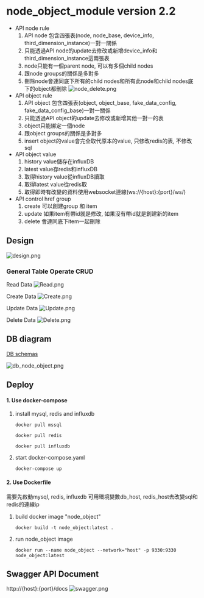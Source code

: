 # node_object_module version 2.2

* API node rule
  1. API node 包含四張表(node, node_base, device_info, third_dimension_instance)一對一關係
  2. 只能透過API node的update去修改或新增device_info和third_dimension_instance這兩張表
  3. node只能有一個parent node, 可以有多個child nodes
  4. 跟node groups的關係是多對多
  5. 刪除node會連同底下所有的child nodes和所有此node和child nodes底下的object都刪除
     ![node_delete.png](image/node_delete.png)
* API object rule
  1. API object 包含四張表(object, object_base, fake_data_config, fake_data_config_base)一對一關係
  2. 只能透過API object的update去修改或新增其他一對一的表
  3. object只能綁定一個node
  4. 跟object groups的關係是多對多
  5. insert object的value會完全取代原本的value, 只修改redis的表, 不修改sql
* API object value
  1. history value儲存在influxDB
  2. latest value存redis和influxDB
  3. 取得history value從influxDB讀取
  4. 取得latest value從redis取
  5. 取得即時有改變的資料使用websocket連線(ws://{host}:{port}/ws/)
* API control href group
  1. create 可以創建group 和 item
  2. update 如果item有帶id就是修改, 如果沒有帶id就是創建新的item
  3. delete 會連同底下item一起刪除

## Design

![design.png](image/design.png)

### General Table Operate CRUD

Read Data
![Read.png](image/Read.png)

Create Data
![Create.png](image/Create.png)

Update Data
![Update.png](image/Update.png)

Delete Data
![Delete.png](image/Delete.png)

## DB diagram

[DB schemas](https://dbdiagram.io/d/63073decf1a9b01b0fdf20a3)

![db_node_object.png](image/db_node_object.png)

## Deploy

#### 1. Use docker-compose

1. install mysql, redis and influxdb

   `docker pull mssql`

   `docker pull redis`

    `docker pull influxdb`
2. start docker-compose.yaml

   `docker-compose up`

#### 2. Use Dockerfile

需要先啟動mysql, redis, influxdb
可用環境變數db_host, redis_host去改變sql和redis的連線ip

1. build docker image "node_object"

   `docker build -t node_object:latest .`
2. run node_object image

   `docker run --name node_object --network="host" -p 9330:9330 node_object:latest`

## Swagger API Document

http://{host}:{port}/docs
![swagger.png](image/swagger.png)
